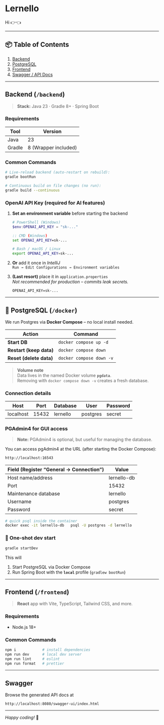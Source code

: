 # Lernello

Hi 👉👈

---

## 📦 Table of Contents

1. [Backend](#backend-backend)
2. [PostgreSQL](#-postgresql-docker)
3. [Frontend](#frontend-frontend)
4. [Swagger / API Docs](#swagger)

---

## Backend (`/backend`)

> **Stack:** Java 23 · Gradle 8+ · Spring Boot

### Requirements

| Tool   | Version              |
|--------|----------------------|
| Java   | 23                   |
| Gradle | 8 (Wrapper included) |

### Common Commands

```bash
# Live-reload backend (auto-restart on rebuild):
gradle bootRun

# Continuous build on file changes (no run):
gradle build --continuous
```

### OpenAI API Key (required for AI features)

1. **Set an environment variable** before starting the backend

   ```powershell
   # PowerShell (Windows)
   $env:OPENAI_API_KEY = "sk-..."
   ```
   ```cmd
   :: CMD (Windows)
   set OPENAI_API_KEY=sk-...
   ```
   ```bash
   # Bash / macOS / Linux
   export OPENAI_API_KEY=sk-...
   ```

2. **Or** add it once in *IntelliJ*  
   `Run → Edit Configurations → Environment variables`

3. **(Last resort)** place it in `application.properties`  
   *Not recommended for production – commits leak secrets.*
   ```properties
   OPENAI_API_KEY=sk-...
   ```

---

## 🐳 PostgreSQL (`/docker`)

We run Postgres via **Docker Compose** – no local install needed.

| Action                  | Command                  |
|-------------------------|--------------------------|
| **Start DB**            | `docker compose up -d`   |
| **Restart (keep data)** | `docker compose down`    |
| **Reset (delete data)** | `docker compose down -v` |

> **Volume note**    
> Data lives in the named Docker volume **`pgdata`**.  
> Removing with `docker compose down -v` creates a fresh database.

### Connection details

| Host      | Port  | Database | User     | Password |
|-----------|-------|----------|----------|----------|
| localhost | 15432 | lernello | postgres | secret   |

### PGAdmin4 for GUI access

> **Note:** PGAdmin4 is optional, but useful for managing the database.

You can access pgAdmin4 at the URL (after starting the Docker Compose):

```
http://localhost:16543
```

| Field (Register “General → Connection”) | Value       |
|-----------------------------------------|-------------|
| Host name/address                       | lernello-db |
| Port	                                   | 15432       |
| Maintenance database	                   | lernello    |
| Username	                               | postgres    |
| Password	                               | secret      |

```bash
# quick psql inside the container
docker exec -it lernello-db   psql -U postgres -d lernello
```

### 🚀 One-shot dev start

```bash
gradle startDev
```

This will

1. Start PostgreSQL via Docker Compose
2. Run Spring Boot with the **`local`** profile (`gradlew bootRun`)

---

## Frontend (`/frontend`)

> **React** app with Vite, TypeScript, Tailwind CSS, and more.

### Requirements

- Node.js 18+

### Common Commands

```bash
npm i            # install dependencies
npm run dev      # local dev server
npm run lint     # eslint
npm run format   # prettier
```

---

## Swagger

Browse the generated API docs at

```
http://localhost:8080/swagger-ui/index.html
```

---

_Happy coding!_ 🦉
